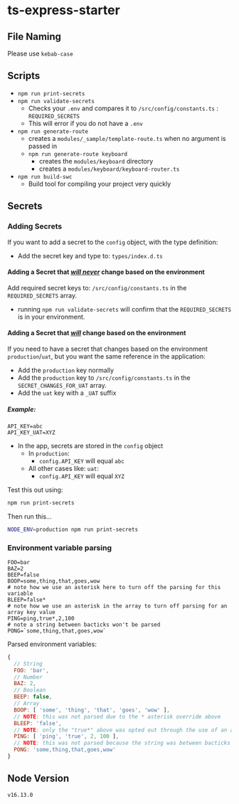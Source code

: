 # ts-express-starter

## File Naming
Please use `kebab-case`
## Scripts
* `npm run print-secrets`
* `npm run validate-secrets`
  * Checks your `.env` and compares it to `/src/config/constants.ts` : `REQUIRED_SECRETS`
  * This will error if you do not have a `.env`
* `npm run generate-route`
  * creates a `modules/_sample/template-route.ts` when no argument is passed in
  * `npm run generate-route keyboard`
    * creates the `modules/keyboard` directory
    * creates a `modules/keyboard/keyboard-router.ts`
* `npm run build-swc`
  * Build tool for compiling your project very quickly


## Secrets
### Adding Secrets
If you want to add a secret to the `config` object, with the type definition:
* Add the secret key and type to: `types/index.d.ts`
#### Adding a Secret that <u>*will never*</u> change based on the environment
Add required secret keys to: `/src/config/constants.ts` in the `REQUIRED_SECRETS` array.
  * running `npm run validate-secrets` will confirm that the `REQUIRED_SECRETS` is in your environment.

#### Adding a Secret that <u>*will*</u> change based on the environment

If you need to have a secret that changes based on the environment `production`/`uat`, but you want the same reference in the application:
* Add the `production` key normally
* Add the `production` key to `/src/config/constants.ts` in the `SECRET_CHANGES_FOR_UAT` array.
* Add the `uat` key with a `_UAT` suffix

##### Example:

```
API_KEY=abc
API_KEY_UAT=XYZ
```

* In the app, secrets are stored in the `config` object
  * In `production`:
    * `config.API_KEY` will equal `abc`
  * All other cases like: `uat`:
    * `config.API_KEY` will equal `XYZ`

Test this out using:
```bash
npm run print-secrets
```
Then run this...

```bash
NODE_ENV=production npm run print-secrets
```

### Environment variable parsing

```
FOO=bar
BAZ=2
BEEP=false
BOOP=some,thing,that,goes,wow
# note how we use an asterisk here to turn off the parsing for this variable
BLEEP=false*
# note how we use an asterisk in the array to turn off parsing for an array key value
PING=ping,true*,2,100
# note a string between bacticks won't be parsed
PONG=`some,thing,that,goes,wow`
```
Parsed environment variables:
```javascript
{
  // String
  FOO: 'bar',
  // Number
  BAZ: 2,
  // Boolean
  BEEP: false,
  // Array
  BOOP: [ 'some', 'thing', 'that', 'goes', 'wow' ],
  // NOTE: this was not parsed due to the * asterisk override above
  BLEEP: 'false',
  // NOTE: only the "true*" above was opted out through the use of an asterisk
  PING: [ 'ping', 'true', 2, 100 ],
  // NOTE: this was not parsed because the string was between bacticks
  PONG: 'some,thing,that,goes,wow'
}
```

## Node Version
`v16.13.0`